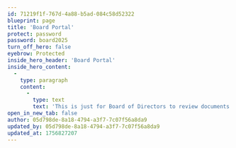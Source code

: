 ```yaml
---
id: 71219f1f-767d-4a88-b5ad-084c58d52322
blueprint: page
title: 'Board Portal'
protect: password
password: board2025
turn_off_hero: false
eyebrow: Protected
inside_hero_header: 'Board Portal'
inside_hero_content:
  -
    type: paragraph
    content:
      -
        type: text
        text: 'This is just for Board of Directors to review documents from past meetings.'
open_in_new_tab: false
author: 05d798de-8a18-4794-a3f7-7c07f56a8da9
updated_by: 05d798de-8a18-4794-a3f7-7c07f56a8da9
updated_at: 1756827207
---
```

